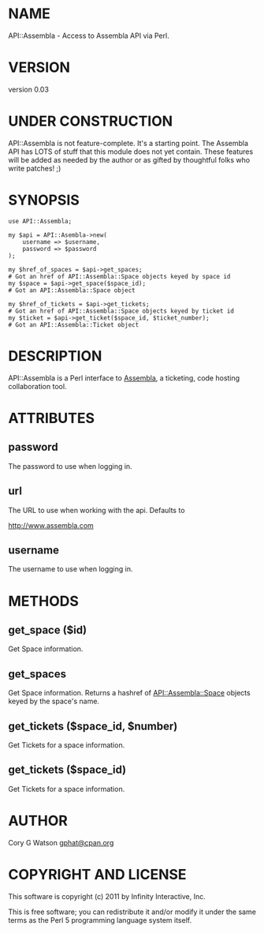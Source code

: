 # NAME

API::Assembla - Access to Assembla API via Perl.

# VERSION

version 0.03

# UNDER CONSTRUCTION

API::Assembla is not feature-complete.  It's a starting point.  The Assembla
API has LOTS of stuff that this module does not yet contain.  These features
will be added as needed by the author or as gifted by thoughtful folks who
write patches! ;)

# SYNOPSIS

    use API::Assembla;

    my $api = API::Asembla->new(
        username => $username,
        password => $password
    );

    my $href_of_spaces = $api->get_spaces;
    # Got an href of API::Assembla::Space objects keyed by space id
    my $space = $api->get_space($space_id);
    # Got an API::Assembla::Space object

    my $href_of_tickets = $api->get_tickets;
    # Got an href of API::Assembla::Space objects keyed by ticket id
    my $ticket = $api->get_ticket($space_id, $ticket_number);
    # Got an API::Assembla::Ticket object

# DESCRIPTION

API::Assembla is a Perl interface to [Assembla](http://www.assembla.com/), a
ticketing, code hosting collaboration tool.

# ATTRIBUTES

## password

The password to use when logging in.

## url

The URL to use when working with the api.  Defaults to

  http://www.assembla.com

## username

The username to use when logging in.

# METHODS

## get_space ($id)

Get Space information.

## get_spaces

Get Space information.  Returns a hashref of [API::Assembla::Space](http://search.cpan.org/perldoc?API::Assembla::Space) objects
keyed by the space's name.

## get_tickets ($space_id, $number)

Get Tickets for a space information.

## get_tickets ($space_id)

Get Tickets for a space information.

# AUTHOR

Cory G Watson <gphat@cpan.org>

# COPYRIGHT AND LICENSE

This software is copyright (c) 2011 by Infinity Interactive, Inc.

This is free software; you can redistribute it and/or modify it under
the same terms as the Perl 5 programming language system itself.
